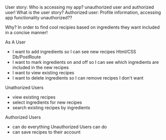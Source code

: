 User story:
Who is accessing my app? unauthorized user and authorized user!
What is the user story? Authorized user: Profile information, accessing app functionality
unauthorized??

Why? In order to find cool recipies based on ingredients they want included in a concise manner!


As A User

* I want to add ingredients so I can see new recipes
    Html/CSS
    Db/PostRoute
* I want to mark ingredients on and off so I can see which ingredients are included in the new recipes
* I want to view existing recipes
* I want to delete ingredients so I can remove recipes I don't want

Unathorized Users 

* view existing recipes
* select ingredients for new recipes 
* search existing recipes by ingredients

Authorized Users

* can do everything Unauthorized Users can do
* can save recipes to their account

